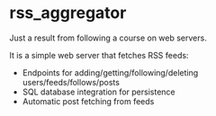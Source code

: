 # rss_aggregator

Just a result from following a course on web servers.

It is a simple web server that fetches RSS feeds:

- Endpoints for adding/getting/following/deleting users/feeds/follows/posts
- SQL database integration for persistence
- Automatic post fetching from feeds

